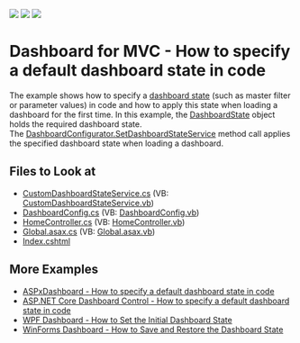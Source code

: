 <!-- default badges list -->
![](https://img.shields.io/endpoint?url=https://codecentral.devexpress.com/api/v1/VersionRange/128579185/17.2.3%2B)
[![](https://img.shields.io/badge/Open_in_DevExpress_Support_Center-FF7200?style=flat-square&logo=DevExpress&logoColor=white)](https://supportcenter.devexpress.com/ticket/details/T586607)
[![](https://img.shields.io/badge/📖_How_to_use_DevExpress_Examples-e9f6fc?style=flat-square)](https://docs.devexpress.com/GeneralInformation/403183)
<!-- default badges end -->
# Dashboard for MVC - How to specify a default dashboard state in code

The example shows how to specify a [dashboard state](https://docs.devexpress.com/Dashboard/119765/web-dashboard/aspnet-mvc-dashboard-extension/manage-dashboard-state) (such as master filter or parameter values) in code and how to apply this state when loading a dashboard for the first time. In this example, the [DashboardState](https://docs.devexpress.com/Dashboard/DevExpress.DashboardCommon.DashboardState) object holds the required dashboard state. The [DashboardConfigurator.SetDashboardStateService](https://docs.devexpress.com/Dashboard/DevExpress.DashboardWeb.DashboardConfigurator.SetDashboardStateService(DevExpress.DashboardWeb.IDashboardStateService)) method call applies the specified dashboard state when loading a dashboard.

<!-- default file list -->
## Files to Look at

* [CustomDashboardStateService.cs](./CS/MvcDashboard_DefaultDashboardState/App_Start/CustomDashboardStateService.cs) (VB: [CustomDashboardStateService.vb](./VB/MvcDashboard_DefaultDashboardState/App_Start/CustomDashboardStateService.vb))
* [DashboardConfig.cs](./CS/MvcDashboard_DefaultDashboardState/App_Start/DashboardConfig.cs) (VB: [DashboardConfig.vb](./VB/MvcDashboard_DefaultDashboardState/App_Start/DashboardConfig.vb))
* [HomeController.cs](./CS/MvcDashboard_DefaultDashboardState/Controllers/HomeController.cs) (VB: [HomeController.vb](./VB/MvcDashboard_DefaultDashboardState/Controllers/HomeController.vb))
* [Global.asax.cs](./CS/MvcDashboard_DefaultDashboardState/Global.asax.cs) (VB: [Global.asax.vb](./VB/MvcDashboard_DefaultDashboardState/Global.asax.vb))
* [Index.cshtml](./CS/MvcDashboard_DefaultDashboardState/Views/Home/Index.cshtml)
<!-- default file list end -->

## More Examples

* [ASPxDashboard - How to specify a default dashboard state in code](https://github.com/DevExpress-Examples/aspxdashboard-how-to-specify-a-default-dashboard-state-in-code-t513681)
* [ASP.NET Core Dashboard Control - How to specify a default dashboard state in code](https://github.com/DevExpress-Examples/aspnet-core-dashboard-control-how-to-specify-a-default-dashboard-state-in-code-t607138)
* [WPF Dashboard - How to Set the Initial Dashboard State](https://github.com/DevExpress-Examples/wpf-dashboard-how-to-set-initial-dashboard-state)
* [WinForms Dashboard - How to Save and Restore the Dashboard State](https://github.com/DevExpress-Examples/winforms-dashboard-save-restore-dashboard-state)



